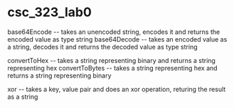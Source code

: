 # csc_323_lab0
base64Encode -- takes an unencoded string, encodes it and returns the encoded value as type string
base64Decode -- takes an encoded value as a string, decodes it and returns the decoded value as type string

convertToHex -- takes a string representing binary and returns a string representing hex
convertToBytes -- takes a string representing hex and returns a string representing binary

xor -- takes a key, value pair and does an xor operation, returing the result as a string